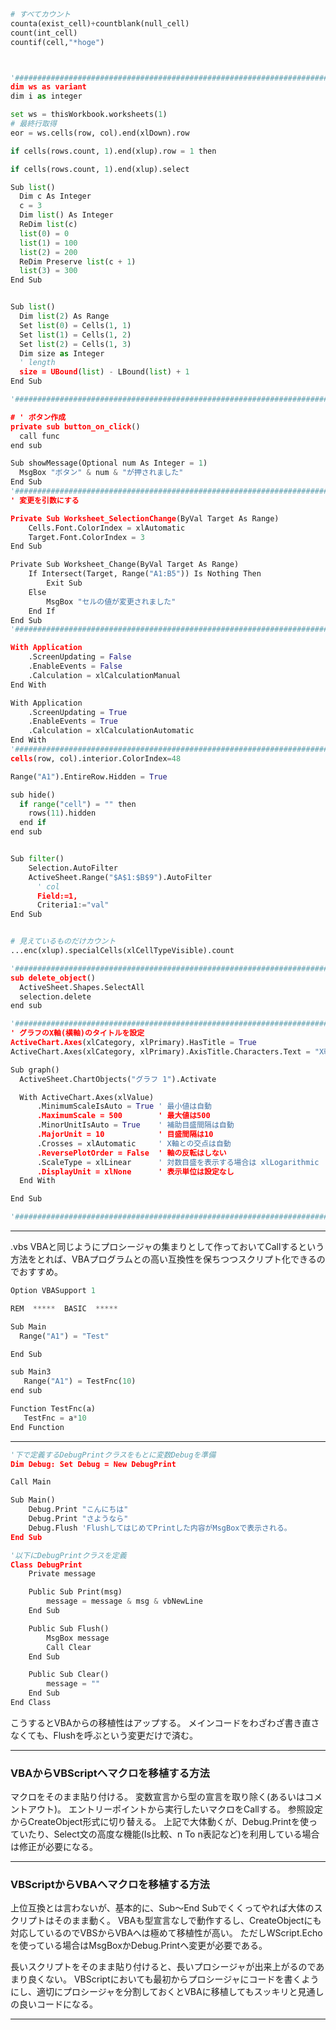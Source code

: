 ```py
# すべてカウント
counta(exist_cell)+countblank(null_cell)
count(int_cell)
countif(cell,"*hoge")



'#######################################################################
dim ws as variant
dim i as integer

set ws = thisWorkbook.worksheets(1)
# 最終行取得
eor = ws.cells(row, col).end(xlDown).row

if cells(rows.count, 1).end(xlup).row = 1 then

if cells(rows.count, 1).end(xlup).select

Sub list()
  Dim c As Integer
  c = 3
  Dim list() As Integer
  ReDim list(c)
  list(0) = 0
  list(1) = 100
  list(2) = 200
  ReDim Preserve list(c + 1)
  list(3) = 300
End Sub


Sub list()
  Dim list(2) As Range
  Set list(0) = Cells(1, 1)
  Set list(1) = Cells(1, 2)
  Set list(2) = Cells(1, 3)
  Dim size as Integer
  ' length
  size = UBound(list) - LBound(list) + 1
End Sub

'#######################################################################

# ' ボタン作成
private sub button_on_click()
  call func
end sub

Sub showMessage(Optional num As Integer = 1)
  MsgBox "ボタン" & num & "が押されました"
End Sub
'#######################################################################
' 変更を引数にする

Private Sub Worksheet_SelectionChange(ByVal Target As Range)
    Cells.Font.ColorIndex = xlAutomatic
    Target.Font.ColorIndex = 3
End Sub

Private Sub Worksheet_Change(ByVal Target As Range)
    If Intersect(Target, Range("A1:B5")) Is Nothing Then
        Exit Sub
    Else
        MsgBox "セルの値が変更されました"
    End If
End Sub
'#######################################################################

With Application
    .ScreenUpdating = False
    .EnableEvents = False
    .Calculation = xlCalculationManual
End With

With Application
    .ScreenUpdating = True
    .EnableEvents = True
    .Calculation = xlCalculationAutomatic
End With
'#######################################################################
cells(row, col).interior.ColorIndex=48

Range("A1").EntireRow.Hidden = True

sub hide()
  if range("cell") = "" then
    rows(11).hidden
  end if
end sub


Sub filter()
    Selection.AutoFilter
    ActiveSheet.Range("$A$1:$B$9").AutoFilter
      ' col
      Field:=1,
      Criteria1:="val"
End Sub


# 見えているものだけカウント
...enc(xlup).specialCells(xlCellTypeVisible).count

'#######################################################################
sub delete_object()
  ActiveSheet.Shapes.SelectAll
  selection.delete
end sub

'#######################################################################
' グラフのX軸(横軸)のタイトルを設定
ActiveChart.Axes(xlCategory, xlPrimary).HasTitle = True
ActiveChart.Axes(xlCategory, xlPrimary).AxisTitle.Characters.Text = "X軸タイトル"

Sub graph()
  ActiveSheet.ChartObjects("グラフ 1").Activate

  With ActiveChart.Axes(xlValue)
      .MinimumScaleIsAuto = True ' 最小値は自動
      .MaximumScale = 500        ' 最大値は500
      .MinorUnitIsAuto = True    ' 補助目盛間隔は自動
      .MajorUnit = 10            ' 目盛間隔は10
      .Crosses = xlAutomatic     ' X軸との交点は自動
      .ReversePlotOrder = False  ' 軸の反転はしない
      .ScaleType = xlLinear      ' 対数目盛を表示する場合は xlLogarithmic
      .DisplayUnit = xlNone      ' 表示単位は設定なし
  End With

End Sub

'#######################################################################


```
___
.vbs
VBAと同じようにプロシージャの集まりとして作っておいてCallするという方法をとれば、VBAプログラムとの高い互換性を保ちつつスクリプト化できるのでおすすめ。

```py
Option VBASupport 1

REM  *****  BASIC  *****

Sub Main
  Range("A1") = "Test"

End Sub
```

```py
sub Main3
   Range("A1") = TestFnc(10)
end sub

Function TestFnc(a)
   TestFnc = a*10
End Function
```


___
```py
'下で定義するDebugPrintクラスをもとに変数Debugを準備
Dim Debug: Set Debug = New DebugPrint

Call Main

Sub Main()
    Debug.Print "こんにちは"
    Debug.Print "さようなら"
    Debug.Flush 'FlushしてはじめてPrintした内容がMsgBoxで表示される。
End Sub

'以下にDebugPrintクラスを定義
Class DebugPrint
    Private message

    Public Sub Print(msg)
        message = message & msg & vbNewLine
    End Sub

    Public Sub Flush()
        MsgBox message
        Call Clear
    End Sub

    Public Sub Clear()
        message = ""
    End Sub
End Class
```

こうするとVBAからの移植性はアップする。
メインコードをわざわざ書き直さなくても、Flushを呼ぶという変更だけで済む。
___
### VBAからVBScriptへマクロを移植する方法
マクロをそのまま貼り付ける。
変数宣言から型の宣言を取り除く(あるいはコメントアウト)。
エントリーポイントから実行したいマクロをCallする。
参照設定からCreateObject形式に切り替える。
上記で大体動くが、Debug.Printを使っていたり、Select文の高度な機能(Is比較、n To n表記など)を利用している場合は修正が必要になる。
___
### VBScriptからVBAへマクロを移植する方法
上位互換とは言わないが、基本的に、Sub～End Subでくくってやれば大体のスクリプトはそのまま動く。
VBAも型宣言なしで動作するし、CreateObjectにも対応しているのでVBSからVBAへは極めて移植性が高い。
ただしWScript.Echoを使っている場合はMsgBoxかDebug.Printへ変更が必要である。

長いスクリプトをそのまま貼り付けると、長いプロシージャが出来上がるのであまり良くない。
VBScriptにおいても最初からプロシージャにコードを書くようにし、適切にプロシージャを分割しておくとVBAに移植してもスッキリと見通しの良いコードになる。
___







